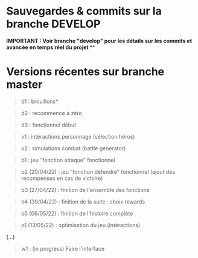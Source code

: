 # Sauvegardes & commits sur la branche DEVELOP
**IMPORTANT : Voir branche "develop" pour les détails sur les commits et avancée en temps réel du projet ^^**


# Versions récentes sur branche master
> d1 : brouillons*

> d2 : recommence à zéro

> d3 : fonctionnel début

> v1 : intéractions personnage (sélection héros)

> v2 : simulations combat (battle generator)

> b1 : jeu "fonction attaque" fonctionnel

> b2 (20/04/22) : jeu "fonction défendre" fonctionnel (ajout des récompenses en cas de victoire)

> b3 (27/04/22) : finition de l'ensemble des fonctions

> b4 (30/04/22) : finition de la suite : choix rewards

> b5 (06/05/22) : finition de l'histoire complète

> o1 (13/05/22) : optimisation du jeu (intéractions)


(...)

> w1 : (in progress) Faire l'interface

